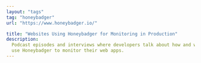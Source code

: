 ```yaml
---
layout: "tags"
tag: "honeybadger"
url: "https://www.honeybadger.io/"

title: "Websites Using Honeybadger for Monitoring in Production"
description:
  Podcast episodes and interviews where developers talk about how and why they
  use Honeybadger to monitor their web apps.
---
```

